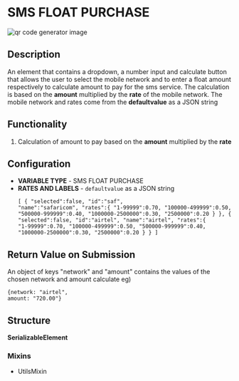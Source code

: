 # SMS FLOAT PURCHASE

![qr code generator image](https://i.postimg.cc/g2yzxR4g/sms-float.png)

## Description
An element that contains a dropdown, a number input and calculate button that allows the user to select the mobile network and to enter a float amount respectively to calculate amount to pay for the sms service.  The calculation is based on the **amount** multiplied by the **rate** of the mobile network. The mobile network and rates come from the **defaultvalue** as a JSON string

## Functionality
1.	Calculation of amount to pay based on the **amount** multiplied by the **rate**



## Configuration
- **VARIABLE TYPE** - SMS FLOAT PURCHASE
- **RATES AND LABELS**  - `defaultvalue` as a JSON string  <pre><code>[
   {
      "selected":false,
      "id":"saf",
      "name":"safaricom",
      "rates":{
         "1-99999":0.70,
         "100000-499999":0.50,
         "500000-999999":0.40,
         "1000000-2500000":0.30,
         "2500000":0.20
      }
   },
   {
      "selected":false,
      "id":"airtel",
      "name":"airtel",
      "rates":{
         "1-99999":0.70,
         "100000-499999":0.50,
         "500000-999999":0.40,
         "1000000-2500000":0.30,
         "2500000":0.20
      }
   }
]</code></pre>

## Return Value on Submission
An object of keys "network" and "amount" contains the values of the chosen network and amount calculate eg)  <pre><code>{network: "airtel", amount: "720.00"}</code></pre>
## Structure
**SerializableElement**
### Mixins 

- UtilsMixin




